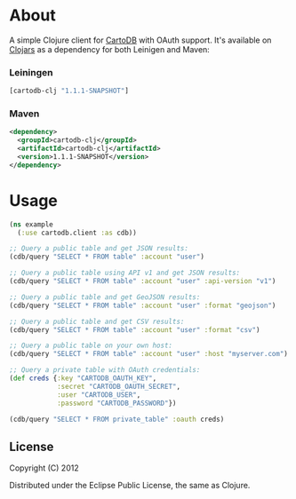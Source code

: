 # About

A simple Clojure client for [CartoDB](http://cartodb.com) with OAuth support. It's available on [Clojars](https://clojars.org/cartodb-clj) as a dependency for both Leinigen and Maven:

### Leiningen

```clojure
[cartodb-clj "1.1.1-SNAPSHOT"]
```

### Maven

```xml
<dependency>
  <groupId>cartodb-clj</groupId>
  <artifactId>cartodb-clj</artifactId>
  <version>1.1.1-SNAPSHOT</version>
</dependency>
```

# Usage

```clojure
(ns example
  (:use cartodb.client :as cdb))

;; Query a public table and get JSON results:
(cdb/query "SELECT * FROM table" :account "user")

;; Query a public table using API v1 and get JSON results:
(cdb/query "SELECT * FROM table" :account "user" :api-version "v1")

;; Query a public table and get GeoJSON results:
(cdb/query "SELECT * FROM table" :account "user" :format "geojson")

;; Query a public table and get CSV results:
(cdb/query "SELECT * FROM table" :account "user" :format "csv")

;; Query a public table on your own host:
(cdb/query "SELECT * FROM table" :account "user" :host "myserver.com")

;; Query a private table with OAuth credentials:
(def creds {:key "CARTODB_OAUTH_KEY",
            :secret "CARTODB_OAUTH_SECRET",
            :user "CARTODB_USER",
            :password "CARTODB_PASSWORD"})

(cdb/query "SELECT * FROM private_table" :oauth creds)
```

## License

Copyright (C) 2012

Distributed under the Eclipse Public License, the same as Clojure.
